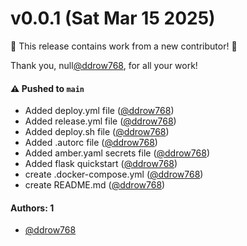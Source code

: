 # v0.0.1 (Sat Mar 15 2025)

:tada: This release contains work from a new contributor! :tada:

Thank you, null[@ddrow768](https://github.com/ddrow768), for all your work!

#### ⚠️ Pushed to `main`

- Added deploy.yml file ([@ddrow768](https://github.com/ddrow768))
- Added release.yml file ([@ddrow768](https://github.com/ddrow768))
- Added deploy.sh file ([@ddrow768](https://github.com/ddrow768))
- Added .autorc file ([@ddrow768](https://github.com/ddrow768))
- Added amber.yaml secrets file ([@ddrow768](https://github.com/ddrow768))
- Added flask quickstart ([@ddrow768](https://github.com/ddrow768))
- create .docker-compose.yml ([@ddrow768](https://github.com/ddrow768))
- create README.md ([@ddrow768](https://github.com/ddrow768))

#### Authors: 1

- [@ddrow768](https://github.com/ddrow768)
